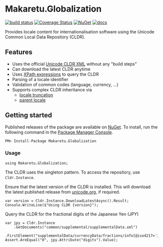 # Makaretu.Globalization

[![build status](https://ci.appveyor.com/api/projects/status/github/richardschneider/net-cldr?branch=master&svg=true)](https://ci.appveyor.com/project/richardschneider/net-cldr) 
[![Coverage Status](https://coveralls.io/repos/richardschneider/net-cldr/badge.svg?branch=master&service=github)](https://coveralls.io/github/richardschneider/net-cldr?branch=master)
[![NuGet](https://img.shields.io/nuget/v/Makaretu.Globalization.svg)](https://www.nuget.org/packages/Makaretu.Globalization)
[![docs](https://cdn.rawgit.com/richardschneider/net-cldr/master/doc/images/docs-latest-green.svg)](https://richardschneider.github.io/net-cldr)

Provides locale content for internationalisation software using the Unicode Common Local Data Repository (CLDR).

## Features

- Uses the official [Unicode CLDR XML](http://www.unicode.org/Public/cldr/) without any "build steps"
- Can download the latest CLDR anytime
- Uses [XPath expressions](https://msdn.microsoft.com/en-us/library/ms256471(v=vs.110).aspx) to query the CLDR
- Parsing of a locale identifier
- Validation of common codes (language, currency, ...)
- Supports complex CLDR inheritance via
  - [locale truncation](http://unicode.org/reports/tr35/tr35.html#Locale_Inheritance)
  - [parent locale](http://unicode.org/reports/tr35/tr35.html#Parent_Locales)

## Getting started

Published releases of the package are available on [NuGet](https://www.nuget.org/packages/Makaretu.Globalization/).  To install, run the following command in the [Package Manager Console](https://docs.nuget.org/docs/start-here/using-the-package-manager-console).

    PM> Install-Package Makaretu.Globalization

### Usage

    using Makaretu.Globalization;

The CLDR uses the singleton pattern.  To access the repository, use `Cldr.Instance`.

Ensure that the latest version of the  CLDR is installed.  This will download the latest published release from [unicode.org](http://www.unicode.org/Public/cldr/latest), if required.

    var version = Cldr.Instance.DownloadLatestAsync().Result;
    Console.WriteLine($"Using CLDR {version}");

Query the CLDR for the fractional digits of the Japanese Yen (JPY)

    var jpy = Cldr.Instance
        .GetDocuments("common/supplemental/supplementalData.xml")
        .FirstElement("supplementalData/currencyData/fractions/info[@iso4217='JPY']");
    Assert.AreEqual("0", jpy.Attribute("digits").Value);


